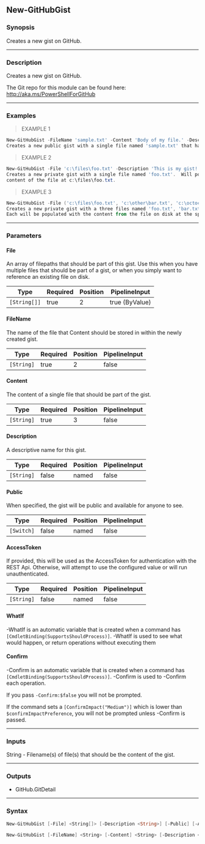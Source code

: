New-GitHubGist
--------------

### Synopsis
Creates a new gist on GitHub.

---

### Description

Creates a new gist on GitHub.

The Git repo for this module can be found here: http://aka.ms/PowerShellForGitHub

---

### Examples
> EXAMPLE 1

```PowerShell
New-GitHubGist -FileName 'sample.txt' -Content 'Body of my file.' -Description 'This is my gist!' -Public
Creates a new public gist with a single file named 'sample.txt' that has the body of "Body of my file."
```
> EXAMPLE 2

```PowerShell
New-GitHubGist -File 'c:\files\foo.txt' -Description 'This is my gist!'
Creates a new private gist with a single file named 'foo.txt'.  Will populate it with the
content of the file at c:\files\foo.txt.
```
> EXAMPLE 3

```PowerShell
New-GitHubGist -File ('c:\files\foo.txt', 'c:\other\bar.txt', 'c:\octocat.ps1') -Description 'This is my gist!'
Creates a new private gist with a three files named 'foo.txt', 'bar.txt' and 'octocat.ps1'.
Each will be populated with the content from the file on disk at the specified location.
```

---

### Parameters
#### **File**
An array of filepaths that should be part of this gist.
Use this when you have multiple files that should be part of a gist, or when you simply
want to reference an existing file on disk.

|Type        |Required|Position|PipelineInput |
|------------|--------|--------|--------------|
|`[String[]]`|true    |2       |true (ByValue)|

#### **FileName**
The name of the file that Content should be stored in within the newly created gist.

|Type      |Required|Position|PipelineInput|
|----------|--------|--------|-------------|
|`[String]`|true    |2       |false        |

#### **Content**
The content of a single file that should be part of the gist.

|Type      |Required|Position|PipelineInput|
|----------|--------|--------|-------------|
|`[String]`|true    |3       |false        |

#### **Description**
A descriptive name for this gist.

|Type      |Required|Position|PipelineInput|
|----------|--------|--------|-------------|
|`[String]`|false   |named   |false        |

#### **Public**
When specified, the gist will be public and available for anyone to see.

|Type      |Required|Position|PipelineInput|
|----------|--------|--------|-------------|
|`[Switch]`|false   |named   |false        |

#### **AccessToken**
If provided, this will be used as the AccessToken for authentication with the
REST Api.  Otherwise, will attempt to use the configured value or will run unauthenticated.

|Type      |Required|Position|PipelineInput|
|----------|--------|--------|-------------|
|`[String]`|false   |named   |false        |

#### **WhatIf**
-WhatIf is an automatic variable that is created when a command has ```[CmdletBinding(SupportsShouldProcess)]```.
-WhatIf is used to see what would happen, or return operations without executing them
#### **Confirm**
-Confirm is an automatic variable that is created when a command has ```[CmdletBinding(SupportsShouldProcess)]```.
-Confirm is used to -Confirm each operation.

If you pass ```-Confirm:$false``` you will not be prompted.

If the command sets a ```[ConfirmImpact("Medium")]``` which is lower than ```$confirmImpactPreference```, you will not be prompted unless -Confirm is passed.

---

### Inputs
String - Filename(s) of file(s) that should be the content of the gist.

---

### Outputs
* GitHub.GitDetail

---

### Syntax
```PowerShell
New-GitHubGist [-File] <String[]> [-Description <String>] [-Public] [-AccessToken <String>] [-WhatIf] [-Confirm] [<CommonParameters>]
```
```PowerShell
New-GitHubGist [-FileName] <String> [-Content] <String> [-Description <String>] [-Public] [-AccessToken <String>] [-WhatIf] [-Confirm] [<CommonParameters>]
```
